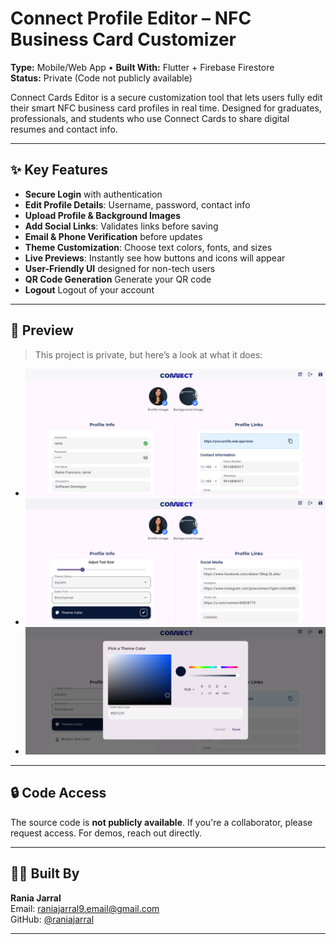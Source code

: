 # Connect Profile Editor – NFC Business Card Customizer

**Type:** Mobile/Web App • **Built With:** Flutter + Firebase Firestore  
**Status:** Private (Code not publicly available)

Connect Cards Editor is a secure customization tool that lets users fully edit their smart NFC business card profiles in real time. Designed for graduates, professionals, and students who use Connect Cards to share digital resumes and contact info.

---

## ✨ Key Features

- **Secure Login** with authentication
- **Edit Profile Details**: Username, password, contact info
- **Upload Profile & Background Images**
- **Add Social Links**: Validates links before saving
- **Email & Phone Verification** before updates
- **Theme Customization**: Choose text colors, fonts, and sizes
- **Live Previews**: Instantly see how buttons and icons will appear
- **User-Friendly UI** designed for non-tech users
- **QR Code Generation** Generate your QR code
- **Logout** Logout of your account

---

## 📸 Preview

> This project is private, but here’s a look at what it does:

- ![screenshot1](login.png)
- ![screenshot2](profile.png)
- ![screenshot3](colorpicker.png) 

---

## 🔒 Code Access

The source code is **not publicly available**. If you're a collaborator, please request access. For demos, reach out directly.

---

## 🧑‍💻 Built By

**Rania Jarral**  
Email: raniajarral9.email@gmail.com  
GitHub: [@raniajarral](https://github.com/raniajarral)  

---
